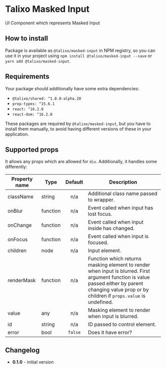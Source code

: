 # Talixo Masked Input

UI Component which represents Masked Input

## How to install

Package is available as `@talixo/masked-input` in NPM registry, so you can use it in your project
using `npm install @talixo/masked-input --save` or `yarn add @talixo/masked-input`.

## Requirements

Your package should additionally have some extra dependencies:

- `@talixo/shared: ^1.0.0-alpha.20`
- `prop-types: ^15.6.1`
- `react: ^16.2.0`
- `react-dom: ^16.2.0`

These packages are required by `@talixo/masked-input`, but you have to install them manually,
to avoid having different versions of these in your application.

## Supported props

It allows any props which are allowed for `div`. Additionally, it handles some differently:

Property name | Type      | Default | Description                    
--------------|-----------|:-------:|--------------------------------
className     | string    | n/a     | Additional class name passed to wrapper.
onBlur        | function  | n/a     | Event called when input has lost focus.
onChange      | function  | n/a     | Event called when input inside has changed.
onFocus       | function  | n/a     | Event called when input is focused.
children      | node      | n/a     | Input element.
renderMask    | function  | n/a     | Function which returns masking element to render when input is blurred. First argument function is value passed either by parent changing value prop or by children if `props.value` is undefined.
value         | any       | n/a     | Masking element to render when input is blurred.
id            | string    | n/a     | ID passed to control element.
error         | bool      | `false` | Does it have error?

## Changelog

- **0.1.0** - initial version
